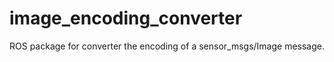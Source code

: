 image_encoding_converter
=============

ROS package for converter the encoding of a sensor_msgs/Image message.